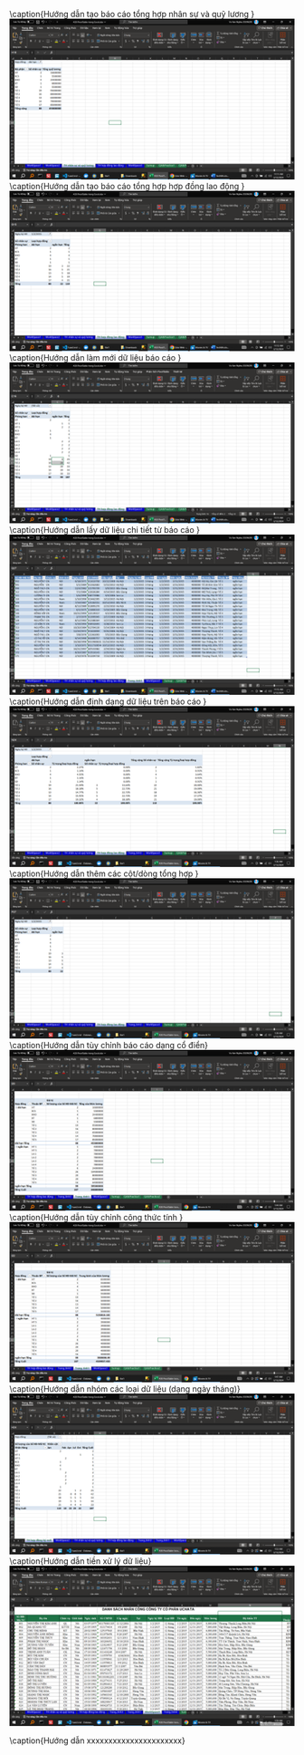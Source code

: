 <!--@ \subsection{Bai 1} -->

\caption{Hướng dẫn tạo báo cáo tổng hợp nhân sự và quỹ lương }
![alt text](Bai1/HuongDan/0.png)
\caption{Hướng dẫn tạo báo cáo tổng hợp hợp đồng lao động }
![alt text](Bai1/HuongDan/1.png)
\caption{Hướng dẫn làm mới dữ liệu báo cáo }
![alt text](Bai1/HuongDan/2.png)
\caption{Hướng dẫn lấy dữ liệu chi tiết từ báo cáo  }
![alt text](Bai1/HuongDan/3.png)
\caption{Hướng dẫn  định dạng dữ liệu trên   báo cáo  }
![alt text](Bai1/HuongDan/4.png)
\caption{Hướng dẫn  thêm các cột/dòng tổng hợp }
![alt text](Bai1/HuongDan/5.png)
\caption{Hướng dẫn  tùy chỉnh báo cáo dạng cổ điển}
![alt text](Bai1/HuongDan/6.png)
\caption{Hướng dẫn  tùy chỉnh công thức tính }
![alt text](Bai1/HuongDan/7.png)
\caption{Hướng dẫn nhóm các loại dữ liệu (dạng ngày tháng)}
![alt text](Bai1/HuongDan/8.png)
\caption{Hướng dẫn tiền xử lý dữ liệu}
![alt text](Bai1/HuongDan/9.png)



<!--@ \subsection{Bai 2} -->

<!--@ \subsection{Bai 3} -->
\caption{Hướng dẫn xxxxxxxxxxxxxxxxxxxxxx}
